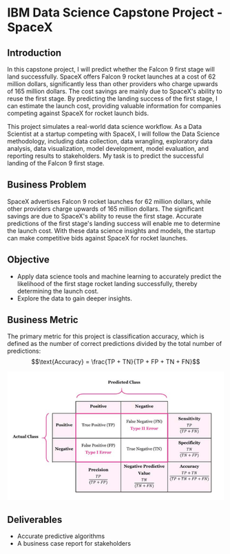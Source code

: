 # IBM Data Science Capstone Project - SpaceX

## Introduction

In this capstone project, I will predict whether the Falcon 9 first stage will land successfully. SpaceX offers Falcon 9 rocket launches at a cost of 62 million dollars, significantly less than other providers who charge upwards of 165 million dollars. The cost savings are mainly due to SpaceX's ability to reuse the first stage. By predicting the landing success of the first stage, I can estimate the launch cost, providing valuable information for companies competing against SpaceX for rocket launch bids.

This project simulates a real-world data science workflow. As a Data Scientist at a startup competing with SpaceX, I will follow the Data Science methodology, including data collection, data wrangling, exploratory data analysis, data visualization, model development, model evaluation, and reporting results to stakeholders. My task is to predict the successful landing of the Falcon 9 first stage.

## Business Problem

SpaceX advertises Falcon 9 rocket launches for 62 million dollars, while other providers charge upwards of 165 million dollars. The significant savings are due to SpaceX's ability to reuse the first stage. Accurate predictions of the first stage's landing success will enable me to determine the launch cost. With these data science insights and models, the startup can make competitive bids against SpaceX for rocket launches.

## Objective

- Apply data science tools and machine learning to accurately predict the likelihood of the first stage rocket landing successfully, thereby determining the launch cost.
- Explore the data to gain deeper insights.

## Business Metric

The primary metric for this project is classification accuracy, which is defined as the number of correct predictions divided by the total number of predictions:
$$\text{Accuracy} = \frac{TP + TN}{TP + FP + TN + FN}$$

![Confusion matrix](plots/Confusion%20matrix.PNG)

## Deliverables

- Accurate predictive algorithms
- A business case report for stakeholders

